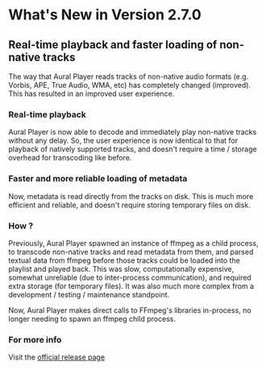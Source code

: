 #  What's New in Version 2.7.0

## Real-time playback and faster loading of non-native tracks

The way that Aural Player reads tracks of non-native audio formats (e.g. Vorbis, APE, True Audio, WMA, etc) has completely changed (improved). This has resulted in an improved user experience. 

### Real-time playback

Aural Player is now able to decode and immediately play non-native tracks without any delay. So, the user experience is now identical to that for playback of natively supported tracks, and doesn't require a time / storage overhead for transcoding like before.

### Faster and more reliable loading of metadata

Now, metadata is read directly from the tracks on disk. This is much more efficient and reliable, and doesn't require storing temporary files on disk.

### How ?

Previously, Aural Player spawned an instance of ffmpeg as a child process, to transcode non-native tracks and read metadata from them, and parsed textual data from ffmpeg before those tracks could be loaded into the playlist and played back. This was slow, computationally expensive, somewhat unreliable (due to inter-process communication), and required extra storage (for temporary files). It was also much more complex from a development / testing / maintenance standpoint.

Now, Aural Player makes direct calls to FFmpeg's libraries in-process, no longer needing to spawn an ffmpeg child process.

### **For more info**
Visit the [official release page](https://github.com/maculateConception/aural-player/releases/tag/2.7.0)
